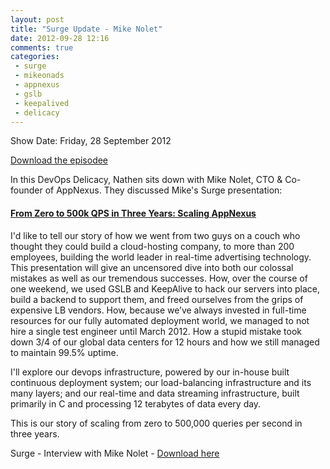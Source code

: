 ```yaml
---
layout: post
title: "Surge Update - Mike Nolet"
date: 2012-09-28 12:16
comments: true
categories: 
 - surge
 - mikeonads
 - appnexus
 - gslb
 - keepalived
 - delicacy
---
```

Show Date:  Friday, 28 September 2012

[Download the episodee](http://traffic.libsyn.com/foodfight/.mp3)

In this DevOps Delicacy, Nathen sits down with Mike Nolet, CTO & Co-founder of AppNexus.  They discussed Mike's Surge presentation:

#### [From Zero to 500k QPS in Three Years: Scaling AppNexus](http://omniti.com/surge/2012/sessions/from-zero-to-500k-qps-in-three-years-scaling-appnexus)

I'd like to tell our story of how we went from two guys on a couch who thought they could build a cloud-hosting company, to more than 200 employees, building the world leader in real-time advertising technology. This presentation will give an uncensored dive into both our colossal mistakes as well as our tremendous successes. How, over the course of one weekend, we used GSLB and KeepAlive to hack our servers into place, build a backend to support them, and freed ourselves from the grips of expensive LB vendors. How, because we’ve always invested in full-time resources for our fully automated deployment world, we managed to not hire a single test engineer until March 2012. How a stupid mistake took down 3/4 of our global data centers for 12 hours and how we still managed to maintain 99.5% uptime.

I'll explore our devops infrastructure, powered by our in-house built continuous deployment system; our load-balancing infrastructure and its many layers; and our real-time and data streaming infrastructure, built primarily in C and processing 12 terabytes of data every day.

This is our story of scaling from zero to 500,000 queries per second in three years.

Surge - Interview with Mike Nolet - [Download here](http://traffic.libsyn.com/foodfight/.mp3)
